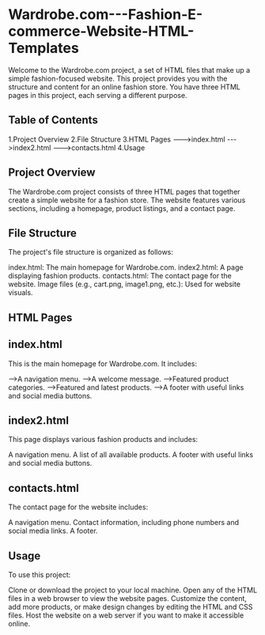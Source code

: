# Wardrobe.com---Fashion-E-commerce-Website-HTML-Templates

Welcome to the Wardrobe.com project, a set of HTML files that make up a simple fashion-focused website. This project provides you with the structure and content for an online fashion store. You have three HTML pages in this project, each serving a different purpose.

## Table of Contents

1.Project Overview
2.File Structure
3.HTML Pages
--->index.html
--->index2.html
--->contacts.html
4.Usage

## Project Overview
The Wardrobe.com project consists of three HTML pages that together create a simple website for a fashion store. The website features various sections, including a homepage, product listings, and a contact page.

## File Structure
The project's file structure is organized as follows:

index.html: The main homepage for Wardrobe.com.
index2.html: A page displaying fashion products.
contacts.html: The contact page for the website.
Image files (e.g., cart.png, image1.png, etc.): Used for website visuals.

## HTML Pages

## index.html
This is the main homepage for Wardrobe.com. It includes:

-->A navigation menu.
-->A welcome message.
-->Featured product categories.
-->Featured and latest products.
-->A footer with useful links and social media buttons.

## index2.html
This page displays various fashion products and includes:

A navigation menu.
A list of all available products.
A footer with useful links and social media buttons.

## contacts.html
The contact page for the website includes:

A navigation menu.
Contact information, including phone numbers and social media links.
A footer.

## Usage
To use this project:

Clone or download the project to your local machine.
Open any of the HTML files in a web browser to view the website pages.
Customize the content, add more products, or make design changes by editing the HTML and CSS files.
Host the website on a web server if you want to make it accessible online.
